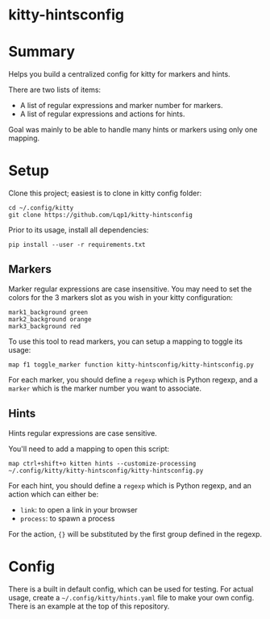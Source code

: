 kitty-hintsconfig
=================

# Summary

Helps you build a centralized config for kitty for markers and hints.

There are two lists of items:
- A list of regular expressions and marker number for markers.
- A list of regular expressions and actions for hints.

Goal was mainly to be able to handle many hints or markers using only one
mapping.

# Setup

Clone this project; easiest is to clone in kitty config folder:
```
cd ~/.config/kitty
git clone https://github.com/Lqp1/kitty-hintsconfig
```
Prior to its usage, install all dependencies:
```
pip install --user -r requirements.txt
```

## Markers

Marker regular expressions are case insensitive.
You may need to set the colors for the 3 markers slot as you wish in your kitty
configuration:
```
mark1_background green
mark2_background orange
mark3_background red
```

To use this tool to read markers, you can setup a mapping to toggle its usage:
```
map f1 toggle_marker function kitty-hintsconfig/kitty-hintsconfig.py
```

For each marker, you should define a `regexp` which is Python regexp, and a
`marker` which is the marker number you want to associate.

## Hints

Hints regular expressions are case sensitive.

You'll need to add a mapping to open this script:
```
map ctrl+shift+o kitten hints --customize-processing ~/.config/kitty/kitty-hintsconfig/kitty-hintsconfig.py
```

For each hint, you should define a `regexp` which is Python regexp, and an
action which can either be:
- `link`: to open a link in your browser
- `process`: to spawn a process

For the action, `{}` will be substituted by the first group defined in the
regexp.

# Config

There is a built in default config, which can be used for testing. For actual
usage, create a `~/.config/kitty/hints.yaml` file to make your own config. There
is an example at the top of this repository.
